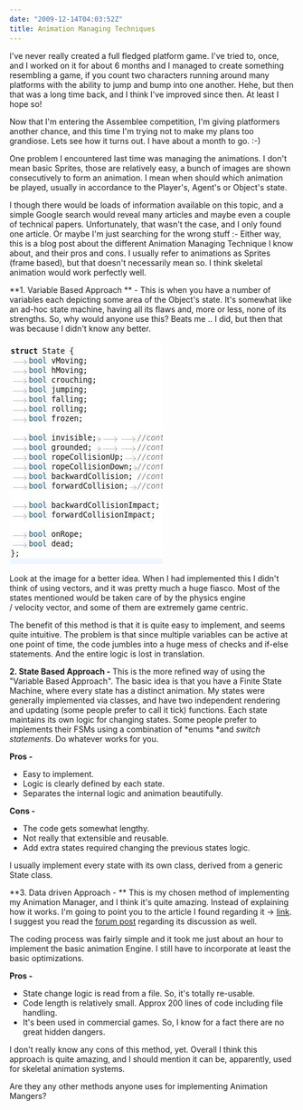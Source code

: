 ```yaml
---
date: "2009-12-14T04:03:52Z"
title: Animation Managing Techniques
---
```


I've never really created a full fledged platform game. I've tried to, once, and I worked on it for about 6 months and I managed to create something resembling a game, if you count two characters running around many platforms with the ability to jump and bump into one another. Hehe, but then that was a long time back, and I think I've improved since then. At least I hope so!

Now that I'm entering the Assemblee competition, I'm giving platformers another chance, and this time I'm trying not to make my plans too grandiose. Lets see how it turns out. I have about a month to go. :-)

One problem I encountered last time was managing the animations. I don't mean basic Sprites, those are relatively easy, a bunch of images are shown consecutively to form an animation. I mean when should which animation be played, usually in accordance to the Player's, Agent's or Object's state.

I though there would be loads of information available on this topic, and a simple Google search would reveal many articles and maybe even a couple of technical papers. Unfortunately, that wasn't the case, and I only found one article. Or maybe I'm just searching for the wrong stuff :- Either way, this is a blog post about the different Animation Managing Technique I know about, and their pros and cons. I usually refer to animations as Sprites (frame based), but that doesn't necessarily mean so. I think skeletal animation would work perfectly well.

**1. Variable Based Approach ** - This is when you have a number of variables each depicting some area of the Object's state. It's somewhat like an ad-hoc state machine, having all its flaws and, more or less, none of its strengths. So, why would anyone use this? Beats me .. I did, but then that was because I didn't know any better.

![](/blog/images/2009/12/14/variable1.jpeg)

Look at the image for a better idea. When I had implemented this I didn't think of using vectors, and it was pretty much a huge fiasco. Most of the states mentioned would be taken care of by the physics engine / velocity vector, and some of them are extremely game centric.

The benefit of this method is that it is quite easy to implement, and seems quite intuitive. The problem is that since multiple variables can be active at one point of time, the code jumbles into a huge mess of checks and if-else statements. And the entire logic is lost in translation.

**2. State Based Approach -** This is the more refined way of using the "Variable Based Approach". The basic idea is that you have a Finite State Machine, where every state has a distinct animation. My states were generally implemented via classes, and have two independent rendering and updating (some people prefer to call it tick) functions. Each state maintains its own logic for changing states. Some people prefer to implements their FSMs using a combination of *enums *and *switch statements*. Do whatever works for you.

**Pros -**

* Easy to implement.
* Logic is clearly defined by each state.
* Separates the internal logic and animation beautifully.

**Cons -**

* The code gets somewhat lengthy.
* Not really that extensible and reusable.
* Add extra states required changing the previous states logic.

I usually implement every state with its own class, derived from a generic State class.

**3. Data driven Approach - ** This is my  chosen method of implementing my Animation Manager, and I think it's quite amazing. Instead of explaining how it works. I'm going to point you to the article I found regarding it -&gt; <a href="http://www.gamedev.net/reference/snippets/features/dataAnimMngr/">link</a>. I suggest you read the <a href="http://www.gamedev.net/community/forums/topic.asp?key=featart&amp;uid=2704&amp;forum_id=35&amp;Topic_Title=A+Data-driven+Animation+Manager">forum post</a> regarding its discussion as well.

The coding process was fairly simple and it took me just about an hour to implement the basic animation Engine. I still have to incorporate at least the basic optimizations.

**Pros -**
* State change logic is read from a file. So, it's totally re-usable.
* Code length is relatively small. Approx 200 lines of code including file handling.
* It's been used in commercial games. So, I know for a fact there are no great hidden dangers.

I don't really know any cons of this method, yet. Overall I think this approach is quite amazing, and I should mention it can be, apparently, used for skeletal animation systems.

Are they any other methods anyone uses for implementing Animation Mangers?
